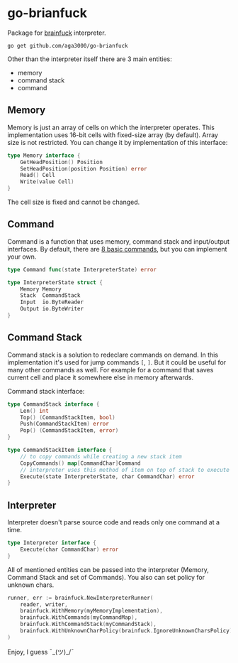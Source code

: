 # go-brianfuck
Package for [brainfuck](https://en.wikipedia.org/wiki/Brainfuck) interpreter.

`go get github.com/aga3000/go-brianfuck`

Other than the interpreter itself there are 3 main entities:
* memory
* command stack
* command

## Memory
Memory is just an array of cells on which the interpreter operates. This implementation uses 16-bit cells with fixed-size array (by default). 
Array size is not restricted. You can change it by implementation of this interface:
```go
type Memory interface {
	GetHeadPosition() Position
	SetHeadPosition(position Position) error
	Read() Cell
	Write(value Cell)
}
```
The cell size is fixed and cannot be changed.

## Command
Command is a function that uses memory, command stack and input/output interfaces.
By default, there are [8 basic commands](https://en.wikipedia.org/wiki/Brainfuck#Commands), but you can implement your own.
```go
type Command func(state InterpreterState) error

type InterpreterState struct {
    Memory Memory
    Stack  CommandStack
    Input  io.ByteReader
    Output io.ByteWriter
}
```

## Command Stack
Command stack is a solution to redeclare commands on demand.
In this implementation it's used for jump commands `[`, `]`.
But it could be useful for many other commands as well.
For example for a command that saves current cell and place it somewhere else in memory afterwards.

Command stack interface:
```go
type CommandStack interface {
    Len() int
    Top() (CommandStackItem, bool)
    Push(CommandStackItem) error
    Pop() (CommandStackItem, error)
}

type CommandStackItem interface {
    // to copy commands while creating a new stack item
    CopyCommands() map[CommandChar]Command
    // interpreter uses this method of item on top of stack to execute commands
    Execute(state InterpreterState, char CommandChar) error
}
```

## Interpreter
Interpreter doesn't parse source code and reads only one command at a time.
```go
type Interpreter interface {
    Execute(char CommandChar) error
}
```
All of mentioned entities can be passed into the interpreter (Memory, Command Stack and set of Commands).
You also can set policy for unknown chars.
```go
runner, err := brainfuck.NewInterpreterRunner(
    reader, writer,
    brainfuck.WithMemory(myMemoryImplementation),
    brainfuck.WithCommands(myCommandMap),
    brainfuck.WithCommandStack(myCommandStack),
    brainfuck.WithUnknownCharPolicy(brainfuck.IgnoreUnknownCharsPolicy),
)
```

Enjoy, I guess ¯\_(ツ)_/¯